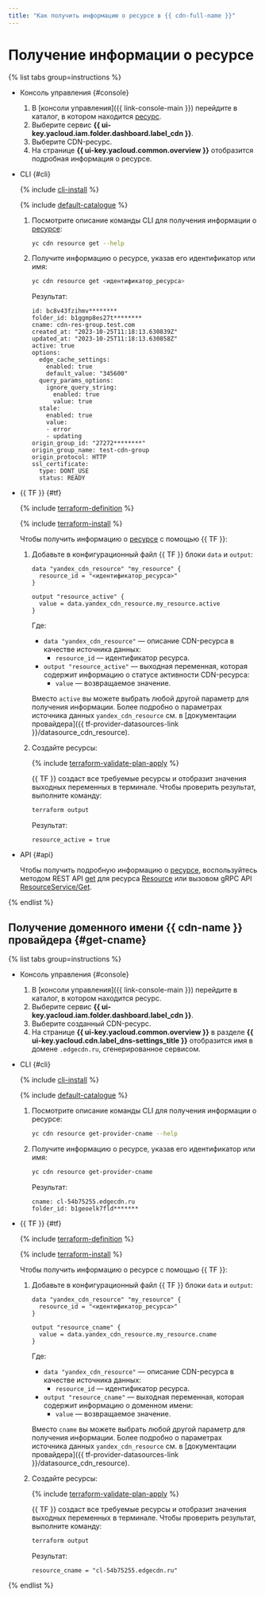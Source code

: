 ```yaml
---
title: "Как получить информацию о ресурсе в {{ cdn-full-name }}"
---
```


# Получение информации о ресурсе

{% list tabs group=instructions %}

- Консоль управления {#console}

  1. В [консоли управления]({{ link-console-main }}) перейдите в каталог, в котором находится [ресурс](../../concepts/resource.md).
  1. Выберите сервис **{{ ui-key.yacloud.iam.folder.dashboard.label_cdn }}**.
  1. Выберите CDN-ресурс.
  1. На странице **{{ ui-key.yacloud.common.overview }}** отобразится подробная информация о ресурсе.

- CLI {#cli}

  {% include [cli-install](../../../_includes/cli-install.md) %}

  {% include [default-catalogue](../../../_includes/default-catalogue.md) %}

  1. Посмотрите описание команды CLI для получения информации о [ресурсе](../../concepts/resource.md):

      ```bash
      yc cdn resource get --help
      ```

  1. Получите информацию о ресурсе, указав его идентификатор или имя:
      
      ```bash
      yc cdn resource get <идентификатор_ресурса>
      ```

      Результат:

      ```text
      id: bc8v43fzihmv********
      folder_id: b1ggmp8es27t********
      cname: cdn-res-group.test.com
      created_at: "2023-10-25T11:18:13.630839Z"
      updated_at: "2023-10-25T11:18:13.630858Z"
      active: true
      options:
        edge_cache_settings:
          enabled: true
          default_value: "345600"
        query_params_options:
          ignore_query_string:
            enabled: true
            value: true
        stale:
          enabled: true
          value:
          - error
          - updating
      origin_group_id: "27272********"
      origin_group_name: test-cdn-group
      origin_protocol: HTTP
      ssl_certificate:
        type: DONT_USE
        status: READY
      ```

- {{ TF }} {#tf}

  {% include [terraform-definition](../../../_tutorials/_tutorials_includes/terraform-definition.md) %}

  {% include [terraform-install](../../../_includes/terraform-install.md) %}

  Чтобы получить информацию о [ресурсе](../../concepts/resource.md) с помощью {{ TF }}:

  1. Добавьте в конфигурационный файл {{ TF }} блоки `data` и `output`:

      ```hcl
      data "yandex_cdn_resource" "my_resource" {
        resource_id = "<идентификатор_ресурса>"
      }

      output "resource_active" {
        value = data.yandex_cdn_resource.my_resource.active
      }
      ```

      Где:

      * `data "yandex_cdn_resource"` — описание CDN-ресурса в качестве источника данных:
         * `resource_id` — идентификатор ресурса.
      * `output "resource_active"` — выходная переменная, которая содержит информацию о статусе активности CDN-ресурса:
         * `value` — возвращаемое значение.

     Вместо `active` вы можете выбрать любой другой параметр для получения информации. Более подробно о параметрах источника данных `yandex_cdn_resource` см. в [документации провайдера]({{ tf-provider-datasources-link }}/datasource_cdn_resource).

  1. Создайте ресурсы:

      {% include [terraform-validate-plan-apply](../../../_tutorials/_tutorials_includes/terraform-validate-plan-apply.md) %}

      {{ TF }} создаст все требуемые ресурсы и отобразит значения выходных переменных в терминале. Чтобы проверить результат, выполните команду:

      ```bash
      terraform output
      ```

      Результат:

      ```text
      resource_active = true
      ```

- API {#api}

  Чтобы получить подробную информацию о [ресурсе](../../concepts/resource.md), воспользуйтесь методом REST API [get](../../api-ref/Resource/get.md) для ресурса [Resource](../../api-ref/Resource/index.md) или вызовом gRPC API [ResourceService/Get](../../api-ref/grpc/resource_service.md#Get).

{% endlist %}

## Получение доменного имени {{ cdn-name }} провайдера {#get-cname}

{% list tabs group=instructions %}

- Консоль управления {#console}

  1. В [консоли управления]({{ link-console-main }}) перейдите в каталог, в котором находится ресурс.
  1. Выберите сервис **{{ ui-key.yacloud.iam.folder.dashboard.label_cdn }}**.
  1. Выберите созданный CDN-ресурс.
  1. На странице **{{ ui-key.yacloud.common.overview }}** в разделе **{{ ui-key.yacloud.cdn.label_dns-settings_title }}** отобразится имя в домене `.edgecdn.ru`, сгенерированное сервисом.

- CLI {#cli}

  {% include [cli-install](../../../_includes/cli-install.md) %}

  {% include [default-catalogue](../../../_includes/default-catalogue.md) %}

  1. Посмотрите описание команды CLI для получения информации о ресурсе:

      ```bash
      yc cdn resource get-provider-cname --help
      ```

  1. Получите информацию о ресурсе, указав его идентификатор или имя:

      ```bash
      yc cdn resource get-provider-cname
      ```

      Результат:

      ```text
      cname: cl-54b75255.edgecdn.ru
      folder_id: b1geoelk7fld*******
      ```

- {{ TF }} {#tf}

  {% include [terraform-definition](../../../_tutorials/_tutorials_includes/terraform-definition.md) %}

  {% include [terraform-install](../../../_includes/terraform-install.md) %}

  Чтобы получить информацию о ресурсе с помощью {{ TF }}:

  1. Добавьте в конфигурационный файл {{ TF }} блоки `data` и `output`:

      ```hcl
      data "yandex_cdn_resource" "my_resource" {
        resource_id = "<идентификатор_ресурса>"
      }

      output "resource_cname" {
        value = data.yandex_cdn_resource.my_resource.cname
      }
      ```

      Где:

      * `data "yandex_cdn_resource"` — описание CDN-ресурса в качестве источника данных:
         * `resource_id` — идентификатор ресурса.
      * `output "resource_cname"` — выходная переменная, которая содержит информацию о доменном имени:
         * `value` — возвращаемое значение.

     Вместо `cname` вы можете выбрать любой другой параметр для получения информации. Более подробно о параметрах источника данных `yandex_cdn_resource` см. в [документации провайдера]({{ tf-provider-datasources-link }}/datasource_cdn_resource).

  1. Создайте ресурсы:

      {% include [terraform-validate-plan-apply](../../../_tutorials/_tutorials_includes/terraform-validate-plan-apply.md) %}

      {{ TF }} создаст все требуемые ресурсы и отобразит значения выходных переменных в терминале. Чтобы проверить результат, выполните команду:

      ```bash
      terraform output
      ```

      Результат:

      ```text
      resource_cname = "cl-54b75255.edgecdn.ru"
      ```

{% endlist %}
